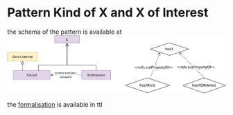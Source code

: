# Pattern Kind of X and X of Interest

the schema of the pattern is available at ![Image](pattern.png "schema of pattern Kind of X and X of Interest")

the [formalisation](patternKindOfXAndXOfInterest.ttl) is available in ttl
